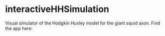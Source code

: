 # interactiveHHSimulation
Visual simulator of the Hodgkin Huxley model for the giant squid axon. Find the app here:
